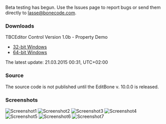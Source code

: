 Beta testing has begun. Use the Issues page to report bugs or send them directly to lasse@bonecode.com.

<h3>Downloads</h3>

TBCEditor Control Version 1.0b - Property Demo

  * <a href="http://www.bonecode.com/downloads/BCEditorComponentDemo32.zip">32-bit Windows</a>
  * <a href="http://www.bonecode.com/downloads/BCEditorComponentDemo64.zip">64-bit Windows</a>

The latest update: 21.03.2015 00:31, UTC+02:00

<h3>Source</h3>

The source code is not published until the EditBone v. 10.0.0 is released.

<h3>Screenshots</h3>

![Screenshot1](http://www.bonecode.com/images/BCEditor0.png)
![Screenshot2](http://www.bonecode.com/images/BCEditor1.png)
![Screenshot3](http://www.bonecode.com/images/BCEditor2.png)
![Screenshot4](http://www.bonecode.com/images/BCEditor3.png)
![Screenshot5](http://www.bonecode.com/images/BCEditor4.png)
![Screenshot6](http://www.bonecode.com/images/BCEditor5.png)
![Screenshot7](http://www.bonecode.com/images/BCEditor6.png)
